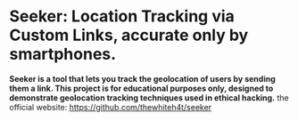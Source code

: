 # Seeker: Location Tracking via Custom Links, accurate only by smartphones.

**Seeker is a tool that lets you track the geolocation of users by sending them a link. This project is for educational purposes only, designed to demonstrate geolocation tracking techniques used in ethical hacking.**
the official website: https://github.com/thewhiteh4t/seeker

